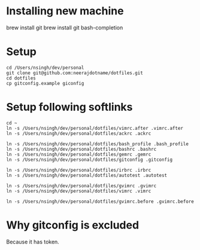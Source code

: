 # Installing new machine

   brew install git
   brew install git bash-completion

# Setup

    cd /Users/nsingh/dev/personal
    git clone git@github.com:neerajdotname/dotfiles.git
    cd dotfiles
    cp gitconfig.example giconfig
    
    

# Setup following softlinks

    cd ~
    ln -s /Users/nsingh/dev/personal/dotfiles/vimrc.after .vimrc.after
    ln -s /Users/nsingh/dev/personal/dotfiles/ackrc .ackrc
    
    ln -s /Users/nsingh/dev/personal/dotfiles/bash_profile .bash_profile
    ln -s /Users/nsingh/dev/personal/dotfiles/bashrc .bashrc
    ln -s /Users/nsingh/dev/personal/dotfiles/gemrc .gemrc
    ln -s /Users/nsingh/dev/personal/dotfiles/gitconfig .gitconfig

    ln -s /Users/nsingh/dev/personal/dotfiles/irbrc .irbrc
    ln -s /Users/nsingh/dev/personal/dotfiles/autotest .autotest

    ln -s /Users/nsingh/dev/personal/dotfiles/gvimrc .gvimrc
    ln -s /Users/nsingh/dev/personal/dotfiles/vimrc .vimrc

    ln -s /Users/nsingh/dev/personal/dotfiles/gvimrc.before .gvimrc.before

# Why gitconfig is excluded

Because it has token.
